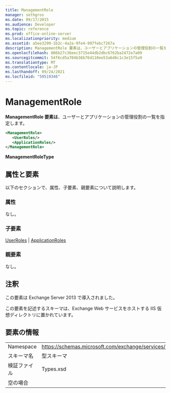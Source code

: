 ```yaml
---
title: ManagementRole
manager: sethgros
ms.date: 09/17/2015
ms.audience: Developer
ms.topic: reference
ms.prod: office-online-server
ms.localizationpriority: medium
ms.assetid: a5ee3299-1b2c-4a2a-9fe4-997febc7267a
description: ManagementRole 要素は、ユーザーとアプリケーションの管理役割の一覧を指定します。
ms.openlocfilehash: 806b27c36eec3715e44db2dbc6762ba2472e7a09
ms.sourcegitcommit: 54f6cd5a704b36b76d110ee53a6d6c1c3e15f5a9
ms.translationtype: MT
ms.contentlocale: ja-JP
ms.lasthandoff: 09/24/2021
ms.locfileid: "59519346"
---
```

# <a name="managementrole"></a>ManagementRole

**ManagementRole 要素は**、ユーザーとアプリケーションの管理役割の一覧を指定します。 
  
```XML
<ManagementRole>
   <UserRoles/>
   <ApplicationRoles/>
</ManagementRole>
```

 **ManagementRoleType**
## <a name="attributes-and-elements"></a>属性と要素

以下のセクションで、属性、子要素、親要素について説明します。
  
### <a name="attributes"></a>属性

なし。
  
### <a name="child-elements"></a>子要素

[UserRoles](userroles.md)  | [ApplicationRoles](applicationroles.md)
  
### <a name="parent-elements"></a>親要素

なし。
  
## <a name="remarks"></a>注釈

この要素は Exchange Server 2013 で導入されました。
  
この要素を記述するスキーマは、Exchange Web サービスをホストする IIS 仮想ディレクトリに置かれています。
  
## <a name="element-information"></a>要素の情報

|||
|:-----|:-----|
|Namespace  <br/> |https://schemas.microsoft.com/exchange/services/2006/types  <br/> |
|スキーマ名  <br/> |型スキーマ  <br/> |
|検証ファイル  <br/> |Types.xsd  <br/> |
|空の場合  <br/> ||
   

